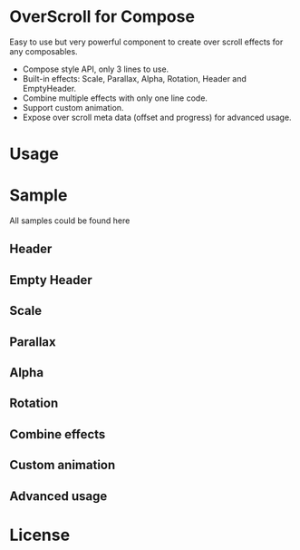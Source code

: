 # OverScroll for Compose

Easy to use but very powerful component to create over scroll effects for any composables. 

- Compose style API, only 3 lines to use.
- Built-in effects: Scale, Parallax, Alpha, Rotation, Header and EmptyHeader.
- Combine multiple effects with only one line code.
- Support custom animation.
- Expose over scroll meta data (offset and progress) for advanced usage.

# Usage


# Sample
All samples could be found here
## Header
## Empty Header
## Scale
## Parallax
## Alpha
## Rotation
## Combine effects
## Custom animation
## Advanced usage

# License

